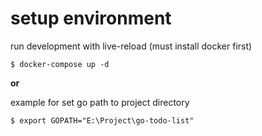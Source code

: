 # setup environment

run development with live-reload (must install docker first)
```
$ docker-compose up -d
```

**or**

example for set go path to project directory
```
$ export GOPATH="E:\Project\go-todo-list"
```
